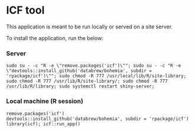 # ICF tool

This application is meant to be run locally or served on a site server.

To install the application, run the below:

### Server

```
sudo su - -c "R -e \"remove.packages('icf')\""; sudo su - -c "R -e \"devtools::install_github('databrew/bohemia', subdir = 'rpackage/icf')\""; sudo chmod -R 777 /usr/local/lib/R/site-library; sudo chmod -R 777 /usr/lib/R/site-library/; sudo chmod -R 777 /usr/lib/R/library; sudo systemctl restart shiny-server;
```



### Local machine (R session)

```
remove.packages('icf')
devtools::install_github('databrew/bohemia', subdir = 'rpackage/icf')
library(icf); icf::run_app()
```


